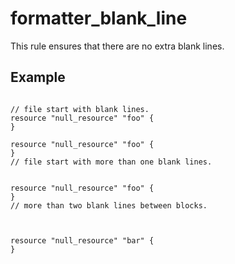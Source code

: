 # formatter_blank_line

This rule ensures that there are no extra blank lines.

## Example

```hcl

// file start with blank lines.
resource "null_resource" "foo" {
}
```

```hcl
resource "null_resource" "foo" {
}
// file start with more than one blank lines.


```


```hcl
resource "null_resource" "foo" {
}
// more than two blank lines between blocks.



resource "null_resource" "bar" {
}
```

